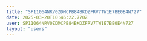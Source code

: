 ```yaml
---
title: "SP11064NRV0ZDMCPB84BKDZFRV7TW1E7BE0E4N727"
date: 2025-03-20T10:46:22.770Z
user: SP11064NRV0ZDMCPB84BKDZFRV7TW1E7BE0E4N727
layout: "users"
---
```

    